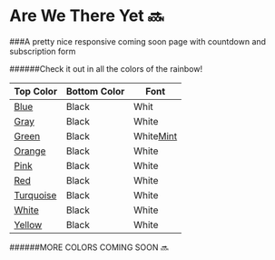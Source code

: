Are We There Yet 🔜 
================

###A pretty nice responsive coming soon page with countdown and subscription form

######Check it out in all the colors of the rainbow!

Top Color | Bottom Color | Font 
--------- | ------------ | ----
[Blue](http://htmlpreview.github.io/?https://github.com/roachhd/are-we-there-yet/blob/master/blue.html) | Black | Whit
[Gray](http://htmlpreview.github.io/?https://github.com/roachhd/are-we-there-yet/blob/master/gray.html) | Black | White
[Green](http://htmlpreview.github.io/?https://github.com/roachhd/are-we-there-yet/blob/master/green.html) | Black | White[Mint](http://htmlpreview.github.io/?https://github.com/roachhd/are-we-there-yet/blob/master/mint.html) | Black | White
[Orange](http://htmlpreview.github.io/?https://github.com/roachhd/are-we-there-yet/blob/master/orange.html) | Black | White
[Pink](http://htmlpreview.github.io/?https://github.com/roachhd/are-we-there-yet/blob/master/pink.html) | Black | White
[Red](http://htmlpreview.github.io/?https://github.com/roachhd/are-we-there-yet/blob/master/red.html) | Black | White
[Turquoise](http://htmlpreview.github.io/?https://github.com/roachhd/are-we-there-yet/blob/master/turquoise.html) | Black | White
[White](http://htmlpreview.github.io/?https://github.com/roachhd/are-we-there-yet/blob/master/white.html) | Black | White
[Yellow](http://htmlpreview.github.io/?https://github.com/roachhd/are-we-there-yet/blob/master/yellow.html) | Black | White

######MORE COLORS COMING SOON 🔜





